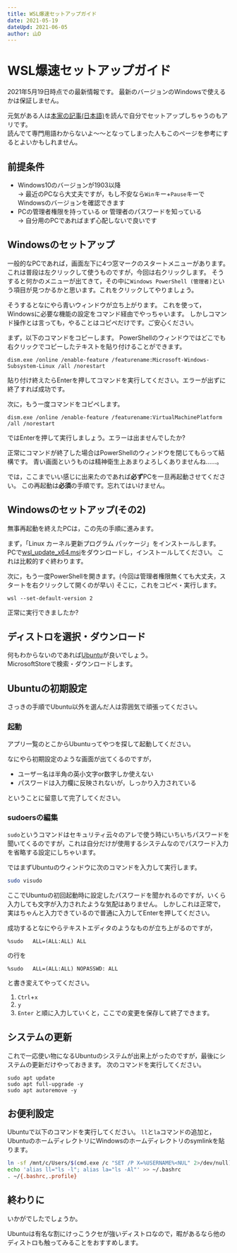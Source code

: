 ```yaml
---
title: WSL爆速セットアップガイド
date: 2021-05-19
dateUpd: 2021-06-05
author: 山D
---
```


# WSL爆速セットアップガイド

2021年5月19日時点での最新情報です。
最新のバージョンのWindowsで使えるかは保証しません。

元気がある人は[本家の記事(日本語)](https://docs.microsoft.com/ja-jp/windows/wsl/install-win10)を読んで自分でセットアップしちゃうのもアリです。  
読んでて専門用語わからないよ〜〜となってしまった人もこのページを参考にするとよいかもしれません。

## 前提条件

- Windows10のバージョンが1903以降  
  → 最近のPCなら大丈夫ですが，もし不安なら`Win`キー+`Pause`キーでWindowsのバージョンを確認できます
- PCの管理者権限を持っている or 管理者のパスワードを知っている  
  → 自分用のPCであればまず心配しないで良いです

## Windowsのセットアップ

一般的なPCであれば，画面左下に4つ窓マークのスタートメニューがあります。
これは普段は左クリックして使うものですが，今回は右クリックします。
そうすると何かのメニューが出てきて，その中に`Windows PowerShell (管理者)`という項目が見つかるかと思います。これをクリックしてやりましょう。

そうするとなにやら青いウィンドウが立ち上がります。
これを使って，Windowsに必要な機能の設定をコマンド経由でやっちゃいます。
しかしコマンド操作とは言っても，やることはコピペだけです。ご安心ください。

まず，以下のコマンドをコピーします。
PowerShellのウィンドウではどこでも右クリックでコピーしたテキストを貼り付けることができます。

```
dism.exe /online /enable-feature /featurename:Microsoft-Windows-Subsystem-Linux /all /norestart
```

貼り付け終えたらEnterを押してコマンドを実行してください。エラーが出ずに終了すれば成功です。

次に，もう一度コマンドをコピペします。

```
dism.exe /online /enable-feature /featurename:VirtualMachinePlatform /all /norestart
```

ではEnterを押して実行しましょう。エラーは出ませんでしたか?

正常にコマンドが終了した場合はPowerShellのウィンドウを閉じてもらって結構です。
青い画面というものは精神衛生上あまりよろしくありませんね……。

では，ここまでいい感じに出来たのであれば**必ず**PCを一旦再起動させてください。
この再起動は**必須**の手順です。忘れてはいけません。

## Windowsのセットアップ(その2)

無事再起動を終えたPCは，この先の手順に進みます。

まず，「Linux カーネル更新プログラム パッケージ」をインストールします。
PCで[wsl_update_x64.msi](https://wslstorestorage.blob.core.windows.net/wslblob/wsl_update_x64.msi)をダウンロードし，インストールしてください。
これは比較的すぐ終わります。

次に，もう一度PowerShellを開きます。(今回は管理者権限無くても大丈夫，スタートを右クリックして開くのが早い)
そこに，これをコピペ・実行します。

```
wsl --set-default-version 2
```

正常に実行できましたか?

## ディストロを選択・ダウンロード

何もわからないのであれば[Ubuntu](https://www.microsoft.com/store/productid/9NBLGGH4MSV6)が良いでしょう。  
MicrosoftStoreで検索・ダウンロードします。

## Ubuntuの初期設定

さっきの手順でUbuntu以外を選んだ人は雰囲気で頑張ってください。

### 起動

アプリ一覧のとこからUbuntuってやつを探して起動してください。

なにやら初期設定のような画面が出てくるのですが，

- ユーザー名は半角の英小文字or数字しか使えない
- パスワードは入力欄に反映されないが，しっかり入力されている

ということに留意して完了してください。

### sudoersの編集

`sudo`というコマンドはセキュリティ云々のアレで使う時にいちいちパスワードを聞いてくるのですが，これは自分だけが使用するシステムなのでパスワード入力を省略する設定にしちゃいます。  

ではまずUbuntuのウィンドウに次のコマンドを入力して実行します。

```bash
sudo visudo
```

ここでUbuntuの初回起動時に設定したパスワードを聞かれるのですが，いくら入力しても文字が入力されたような気配はありません。
しかしこれは正常で，実はちゃんと入力できているので普通に入力してEnterを押してください。

成功するとなにやらテキストエディタのようなものが立ち上がるのですが，

```
%sudo   ALL=(ALL:ALL) ALL
```

の行を

```
%sudo   ALL=(ALL:ALL) NOPASSWD: ALL
```

と書き変えてやってください。

1. `Ctrl`+`x`
1. `y`
1. `Enter`
と順に入力していくと，ここでの変更を保存して終了できます。

## システムの更新

これで一応使い物になるUbuntuのシステムが出来上がったのですが，最後にシステムの更新だけやっておきます。
次のコマンドを実行してください。

```
sudo apt update
sudo apt full-upgrade -y
sudo apt autoremove -y
```

## お便利設定

Ubuntuで以下のコマンドを実行してください。
`ll`と`la`コマンドの追加と，UbuntuのホームディレクトリにWindowsのホームディレクトリのsymlinkを貼ります。

```bash
ln -sf /mnt/c/Users/$(cmd.exe /c "SET /P X=%USERNAME%<NUL" 2>/dev/null) WinHome
echo 'alias ll="ls -l"; alias la="ls -Al"' >> ~/.bashrc
. ~/{.bashrc,.profile}
```

## 終わりに

いかがでしたでしょうか。

Ubuntuは有名な割にけっこうクセが強いディストロなので，暇があるなら他のディストロも触ってみることをおすすめします。
